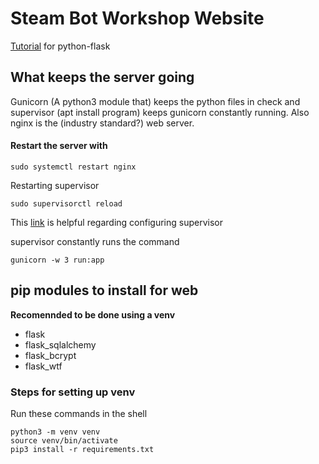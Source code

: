 # Steam Bot Workshop Website

[Tutorial](https://www.youtube.com/watch?v=MwZwr5Tvyxo) for python-flask

## What keeps the server going
Gunicorn (A python3 module that) keeps the python files in check and supervisor (apt install program) keeps gunicorn constantly running. Also nginx is the (industry standard?) web server.
#### Restart the server with 
```
sudo systemctl restart nginx
```
Restarting supervisor
```
sudo supervisorctl reload
```
This [link](https://stackoverflow.com/questions/18859063/supervisor-socket-error-issue) is helpful regarding configuring supervisor 

supervisor constantly runs the command 
```
gunicorn -w 3 run:app
```

## pip modules to install for web
__Recomennded to be done using a venv__
* flask
* flask_sqlalchemy
* flask_bcrypt
* flask_wtf

### Steps for setting up venv
Run these commands in the shell
```
python3 -m venv venv
source venv/bin/activate
pip3 install -r requirements.txt
```

